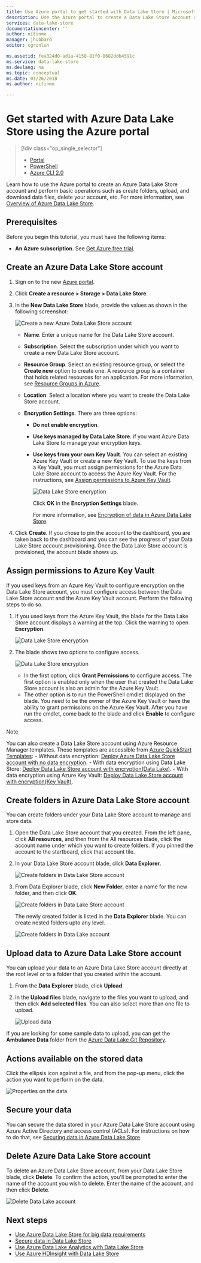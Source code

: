 ```yaml
---
title: Use Azure portal to get started with Data Lake Store | Microsoft Docs
description: Use the Azure portal to create a Data Lake Store account and perform basic operations in the Data Lake Store
services: data-lake-store
documentationcenter: ''
author: nitinme
manager: jhubbard
editor: cgronlun

ms.assetid: fea324d0-ad1a-4150-81f0-8682ddb4591c
ms.service: data-lake-store
ms.devlang: na
ms.topic: conceptual
ms.date: 03/26/2018
ms.author: nitinme

---
```

# Get started with Azure Data Lake Store using the Azure portal
> [!div class="op_single_selector"]
> * [Portal](data-lake-store-get-started-portal.md)
> * [PowerShell](data-lake-store-get-started-powershell.md)
> * [Azure CLI 2.0](data-lake-store-get-started-cli-2.0.md)
>
> 

Learn how to use the Azure portal to create an Azure Data Lake Store account and perform basic operations such as create folders, upload, and download data files, delete your account, etc. For more information, see [Overview of Azure Data Lake Store](data-lake-store-overview.md).

## Prerequisites
Before you begin this tutorial, you must have the following items:

* **An Azure subscription**. See [Get Azure free trial](https://azure.microsoft.com/pricing/free-trial/).

## Create an Azure Data Lake Store account

1. Sign on to the new [Azure portal](https://portal.azure.com).
2. Click **Create a resource > Storage > Data Lake Store**.
3. In the **New Data Lake Store** blade, provide the values as shown in the following screenshot:
   
    ![Create a new Azure Data Lake Store account](./media/data-lake-store-get-started-portal/ADL.Create.New.Account.png "Create a new Azure Data Lake account")
   
   * **Name**. Enter a unique name for the Data Lake Store account.
   * **Subscription**. Select the subscription under which you want to create a new Data Lake Store account.
   * **Resource Group**. Select an existing resource group, or select the **Create new** option to create one. A resource group is a container that holds related resources for an application. For more information, see [Resource Groups in Azure](../azure-resource-manager/resource-group-overview.md#resource-groups).
   * **Location**: Select a location where you want to create the Data Lake Store account.
   * **Encryption Settings**. There are three options:
     
     * **Do not enable encryption**.
     * **Use keys managed by Data Lake Store**.  if you want Azure Data Lake Store to manage your encryption keys.
     * **Use keys from your own Key Vault**. You can select an existing Azure Key Vault or create a new Key Vault. To use the keys from a Key Vault, you must assign permissions for the Azure Data Lake Store account to access the Azure Key Vault. For the instructions, see [Assign permissions to Azure Key Vault](#assign-permissions-to-azure-key-vault).
       
        ![Data Lake Store encryption](./media/data-lake-store-get-started-portal/adls-encryption-2.png "Data Lake Store encryption")
       
        Click **OK** in the **Encryption Settings** blade.

        For more information, see [Encryption of data in Azure Data Lake Store](./data-lake-store-encryption.md).

4. Click **Create**. If you chose to pin the account to the dashboard, you are taken back to the dashboard and you can see the progress of your Data Lake Store account provisioning. Once the Data Lake Store account is provisioned, the account blade shows up.

## <a name="assign-permissions-to-azure-key-vault"></a>Assign permissions to Azure Key Vault
If you used keys from an Azure Key Vault to configure encryption on the Data Lake Store account, you must configure access between the Data Lake Store account and the Azure Key Vault account. Perform the following steps to do so.

1. If you used keys from the Azure Key Vault, the blade for the Data Lake Store account displays a warning at the top. Click the warning to open **Encryption**.
   
    ![Data Lake Store encryption](./media/data-lake-store-get-started-portal/adls-encryption-3.png "Data Lake Store encryption")
2. The blade shows two options to configure access.

    ![Data Lake Store encryption](./media/data-lake-store-get-started-portal/adls-encryption-4.png "Data Lake Store encryption")
   
   * In the first option, click **Grant Permissions** to configure access. The first option is enabled only when the user that created the Data Lake Store account is also an admin for the Azure Key Vault.
   * The other option is to run the PowerShell cmdlet displayed on the blade. You need to be the owner of the Azure Key Vault or have the ability to grant permissions on the Azure Key Vault. After you have run the cmdlet, come back to the blade and click **Enable** to configure access.

> [!NOTE]
> You can also create a Data Lake Store account using Azure Resource Manager templates. These templates are accessible from [Azure QuickStart Templates](https://azure.microsoft.com/resources/templates/?term=data+lake+store):
    - Without data encryption: [Deploy Azure Data Lake Store account with no data encryption](https://azure.microsoft.com/resources/templates/101-data-lake-store-no-encryption/).
    - With data encryption using Data Lake Store: [Deploy Data Lake Store account with encryption(Data Lake)](https://azure.microsoft.com/resources/templates/101-data-lake-store-encryption-adls/).
    - With data encryption using Azure Key Vault: [Deploy Data Lake Store account with encryption(Key Vault)](https://azure.microsoft.com/resources/templates/101-data-lake-store-encryption-key-vault/).
> 
> 



## <a name="createfolder"></a>Create folders in Azure Data Lake Store account
You can create folders under your Data Lake Store account to manage and store data.

1. Open the Data Lake Store account that you created. From the left pane, click **All resources**, and then from the All resources blade, click the account name under which you want to create folders. If you pinned the account to the startboard, click that account tile.
2. In your Data Lake Store account blade, click **Data Explorer**.
   
    ![Create folders in Data Lake Store account](./media/data-lake-store-get-started-portal/ADL.Create.Folder.png "Create folders in Data Lake Store account")
3. From Data Explorer blade, click **New Folder**, enter a name for the new folder, and then click **OK**.
   
    ![Create folders in Data Lake Store account](./media/data-lake-store-get-started-portal/ADL.Folder.Name.png "Create folders in Data Lake Store account")
   
    The newly created folder is listed in the **Data Explorer** blade. You can create nested folders upto any level.
   
    ![Create folders in Data Lake account](./media/data-lake-store-get-started-portal/ADL.New.Directory.png "Create folders in Data Lake account")

## <a name="uploaddata"></a>Upload data to Azure Data Lake Store account
You can upload your data to an Azure Data Lake Store account directly at the root level or to a folder that you created within the account. 

1. From the **Data Explorer** blade, click **Upload**. 
2. In the **Upload files** blade, navigate to the files you want to upload, and then click **Add selected files**. You can also select more than one file to upload.

    ![Upload data](./media/data-lake-store-get-started-portal/ADL.New.Upload.File.png "Upload data")

If you are looking for some sample data to upload, you can get the **Ambulance Data** folder from the [Azure Data Lake Git Repository](https://github.com/MicrosoftBigData/usql/tree/master/Examples/Samples/Data/AmbulanceData).

## <a name="properties"></a>Actions available on the stored data
Click the ellipsis icon against a file, and from the pop-up menu, click the action you want to perform on the data.

![Properties on the data](./media/data-lake-store-get-started-portal/ADL.File.Properties.png "Properties on the data") 

## Secure your data
You can secure the data stored in your Azure Data Lake Store account using Azure Active Directory and access control (ACLs). For instructions on how to do that, see [Securing data in Azure Data Lake Store](data-lake-store-secure-data.md).

## Delete Azure Data Lake Store account
To delete an Azure Data Lake Store account, from your Data Lake Store blade, click **Delete**. To confirm the action, you'll be prompted to enter the name of the account you wish to delete. Enter the name of the account, and then click **Delete**.

![Delete Data Lake account](./media/data-lake-store-get-started-portal/ADL.Delete.Account.png "Delete Data Lake account")

## Next steps
* [Use Azure Data Lake Store for big data requirements](data-lake-store-data-scenarios.md) 
* [Secure data in Data Lake Store](data-lake-store-secure-data.md)
* [Use Azure Data Lake Analytics with Data Lake Store](../data-lake-analytics/data-lake-analytics-get-started-portal.md)
* [Use Azure HDInsight with Data Lake Store](data-lake-store-hdinsight-hadoop-use-portal.md)

